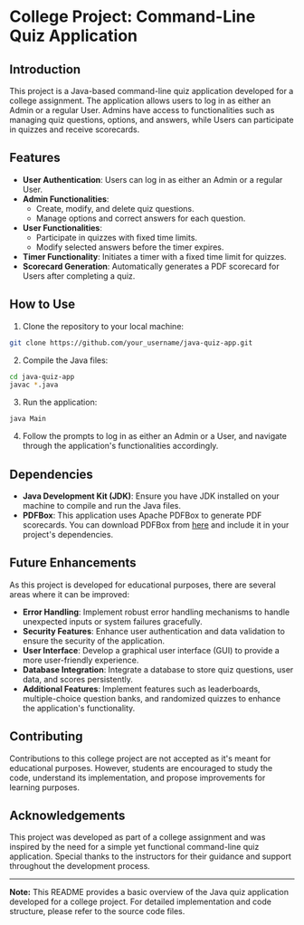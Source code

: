 # College Project: Command-Line Quiz Application

## Introduction

This project is a Java-based command-line quiz application developed for a college assignment. The application allows users to log in as either an Admin or a regular User. Admins have access to functionalities such as managing quiz questions, options, and answers, while Users can participate in quizzes and receive scorecards.

## Features

- **User Authentication**: Users can log in as either an Admin or a regular User.
- **Admin Functionalities**:
  - Create, modify, and delete quiz questions.
  - Manage options and correct answers for each question.
- **User Functionalities**:
  - Participate in quizzes with fixed time limits.
  - Modify selected answers before the timer expires.
- **Timer Functionality**: Initiates a timer with a fixed time limit for quizzes.
- **Scorecard Generation**: Automatically generates a PDF scorecard for Users after completing a quiz.

## How to Use

1. Clone the repository to your local machine:

```bash
git clone https://github.com/your_username/java-quiz-app.git
```

2. Compile the Java files:

```bash
cd java-quiz-app
javac *.java
```

3. Run the application:

```bash
java Main
```

4. Follow the prompts to log in as either an Admin or a User, and navigate through the application's functionalities accordingly.

## Dependencies

- **Java Development Kit (JDK)**: Ensure you have JDK installed on your machine to compile and run the Java files.
- **PDFBox**: This application uses Apache PDFBox to generate PDF scorecards. You can download PDFBox from [here](https://pdfbox.apache.org/download.cgi) and include it in your project's dependencies.

## Future Enhancements

As this project is developed for educational purposes, there are several areas where it can be improved:

- **Error Handling**: Implement robust error handling mechanisms to handle unexpected inputs or system failures gracefully.
- **Security Features**: Enhance user authentication and data validation to ensure the security of the application.
- **User Interface**: Develop a graphical user interface (GUI) to provide a more user-friendly experience.
- **Database Integration**: Integrate a database to store quiz questions, user data, and scores persistently.
- **Additional Features**: Implement features such as leaderboards, multiple-choice question banks, and randomized quizzes to enhance the application's functionality.

## Contributing

Contributions to this college project are not accepted as it's meant for educational purposes. However, students are encouraged to study the code, understand its implementation, and propose improvements for learning purposes.

## Acknowledgements

This project was developed as part of a college assignment and was inspired by the need for a simple yet functional command-line quiz application. Special thanks to the instructors for their guidance and support throughout the development process.

---

**Note:** This README provides a basic overview of the Java quiz application developed for a college project. For detailed implementation and code structure, please refer to the source code files.
